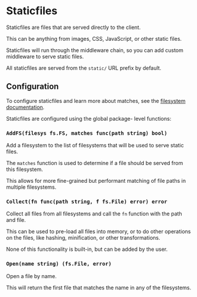 # Staticfiles

Staticfiles are files that are served directly to the client.

This can be anything from images, CSS, JavaScript, or other static files.

Staticfiles will run through the middleware chain, so you can add custom middleware to serve static files.

All staticfiles are served from the `static/` URL prefix by default.

## Configuration

To configure staticfiles and learn more about matches, see the [filesystem documentation](./filesystem.md#matchfs).

Staticfiles are configured using the global package- level functions:

### `AddFS(filesys fs.FS, matches func(path string) bool)`

Add a filesystem to the list of filesystems that will be used to serve static files.

The `matches` function is used to determine if a file should be served from this filesystem.

This allows for more fine-grained but performant matching of file paths in multiple filesystems.

### `Collect(fn func(path string, f fs.File) error) error`

Collect all files from all filesystems and call the `fn` function with the path and file.

This can be used to pre-load all files into memory, or to do other operations on the files, like hashing, minification, or other transformations.

None of this functionality is built-in, but can be added by the user.

### `Open(name string) (fs.File, error)`

Open a file by name.

This will return the first file that matches the name in any of the filesystems.